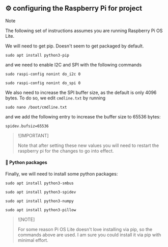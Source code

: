 ## ⚙ configuring the Raspberry Pi for project

> [!NOTE]
>
> The following set of instructions assumes you are running Raspberry Pi OS Lite. 

We will need to get pip. Doesn't seem to get packaged by default.

```shell
sudo apt install python3-pip
```

and we need to enable I2C and SPI with the following commands

```shell
sudo raspi-config nonint do_i2c 0
```

```shell
sudo raspi-config nonint do_spi 0
```

We also need to increase the SPI buffer size, as the default is only 4096 bytes. To do so, we edit `cmdline.txt` by running

```shell
sudo nano /boot/cmdline.txt
```

and we add the following entry to increase the buffer size to 65536  bytes:

```
spidev.bufsiz=65536  
```

> ![IMPORTANT]
>
> Note that after setting these new values you will need to restart the raspberry pi for the changes to go into effect.

#### 🐍 Python packages

Finally, we will need to install some python packages:

```shell
sudo apt install python3-smbus
```

```shell
sudo apt install python3-spidev
```

```shell
sudo apt install python3-numpy
```

```shell
sudo apt install python3-pillow
```

> ![NOTE]
>
> For some reason Pi OS Lite doesn't love installing via pip, so the commands above are used. I am sure you could install it via pip with minimal effort.